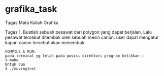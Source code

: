 # grafika_task
Tugas Mata Kuliah Grafika

Tugas 1.
	Buatlah sebuah pesawat dari polygon yang dapat berjalan.
	Lalu pesawat tersebut ditembak oleh sebuah mesin canon.
	user dapat mengatur kapan canon tersebut akan menembak.

	COMPILE & RUN: 
	pada terminal yg telah pada posisi direktori program ketikkan :
	$ make
	Untuk run
	$ ./movingtext

